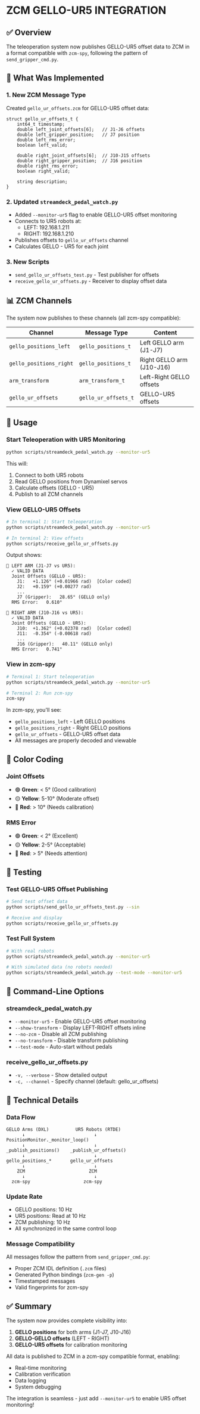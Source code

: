 # ZCM GELLO-UR5 INTEGRATION

## ✅ Overview

The teleoperation system now publishes GELLO-UR5 offset data to ZCM in a format compatible with `zcm-spy`, following the pattern of `send_gripper_cmd.py`.

## 🎯 What Was Implemented

### 1. New ZCM Message Type
Created `gello_ur_offsets.zcm` for GELLO-UR5 offset data:
```
struct gello_ur_offsets_t {
    int64_t timestamp;
    double left_joint_offsets[6];   // J1-J6 offsets
    double left_gripper_position;   // J7 position
    double left_rms_error;
    boolean left_valid;
    
    double right_joint_offsets[6];  // J10-J15 offsets
    double right_gripper_position;  // J16 position
    double right_rms_error;
    boolean right_valid;
    
    string description;
}
```

### 2. Updated `streamdeck_pedal_watch.py`
- Added `--monitor-ur5` flag to enable GELLO-UR5 offset monitoring
- Connects to UR5 robots at:
  - LEFT: 192.168.1.211
  - RIGHT: 192.168.1.210
- Publishes offsets to `gello_ur_offsets` channel
- Calculates GELLO - UR5 for each joint

### 3. New Scripts
- `send_gello_ur_offsets_test.py` - Test publisher for offsets
- `receive_gello_ur_offsets.py` - Receiver to display offset data

## 📊 ZCM Channels

The system now publishes to these channels (all zcm-spy compatible):

| Channel | Message Type | Content |
|---------|-------------|---------|
| `gello_positions_left` | `gello_positions_t` | Left GELLO arm (J1-J7) |
| `gello_positions_right` | `gello_positions_t` | Right GELLO arm (J10-J16) |
| `arm_transform` | `arm_transform_t` | Left-Right GELLO offsets |
| `gello_ur_offsets` | `gello_ur_offsets_t` | GELLO-UR5 offsets |

## 🚀 Usage

### Start Teleoperation with UR5 Monitoring
```bash
python scripts/streamdeck_pedal_watch.py --monitor-ur5
```

This will:
1. Connect to both UR5 robots
2. Read GELLO positions from Dynamixel servos
3. Calculate offsets (GELLO - UR5)
4. Publish to all ZCM channels

### View GELLO-UR5 Offsets
```bash
# In terminal 1: Start teleoperation
python scripts/streamdeck_pedal_watch.py --monitor-ur5

# In terminal 2: View offsets
python scripts/receive_gello_ur_offsets.py
```

Output shows:
```
📍 LEFT ARM (J1-J7 vs UR5):
  ✓ VALID DATA
  Joint Offsets (GELLO - UR5):
    J1:   +1.126° (+0.01966 rad)  [Color coded]
    J2:   +0.159° (+0.00277 rad)
    ...
    J7 (Gripper):   28.65° (GELLO only)
  RMS Error:   0.610°

📍 RIGHT ARM (J10-J16 vs UR5):
  ✓ VALID DATA
  Joint Offsets (GELLO - UR5):
    J10:  +1.362° (+0.02378 rad)  [Color coded]
    J11:  -0.354° (-0.00618 rad)
    ...
    J16 (Gripper):   40.11° (GELLO only)
  RMS Error:   0.741°
```

### View in zcm-spy
```bash
# Terminal 1: Start teleoperation
python scripts/streamdeck_pedal_watch.py --monitor-ur5

# Terminal 2: Run zcm-spy
zcm-spy
```

In zcm-spy, you'll see:
- `gello_positions_left` - Left GELLO positions
- `gello_positions_right` - Right GELLO positions
- `gello_ur_offsets` - GELLO-UR5 offset data
- All messages are properly decoded and viewable

## 🎨 Color Coding

### Joint Offsets
- 🟢 **Green**: < 5° (Good calibration)
- 🟡 **Yellow**: 5-10° (Moderate offset)
- 🔴 **Red**: > 10° (Needs calibration)

### RMS Error
- 🟢 **Green**: < 2° (Excellent)
- 🟡 **Yellow**: 2-5° (Acceptable)
- 🔴 **Red**: > 5° (Needs attention)

## 🧪 Testing

### Test GELLO-UR5 Offset Publishing
```bash
# Send test offset data
python scripts/send_gello_ur_offsets_test.py --sin

# Receive and display
python scripts/receive_gello_ur_offsets.py
```

### Test Full System
```bash
# With real robots
python scripts/streamdeck_pedal_watch.py --monitor-ur5

# With simulated data (no robots needed)
python scripts/streamdeck_pedal_watch.py --test-mode --monitor-ur5
```

## 📝 Command-Line Options

### streamdeck_pedal_watch.py
- `--monitor-ur5` - Enable GELLO-UR5 offset monitoring
- `--show-transform` - Display LEFT-RIGHT offsets inline
- `--no-zcm` - Disable all ZCM publishing
- `--no-transform` - Disable transform publishing
- `--test-mode` - Auto-start without pedals

### receive_gello_ur_offsets.py
- `-v, --verbose` - Show detailed output
- `-c, --channel` - Specify channel (default: gello_ur_offsets)

## 🔧 Technical Details

### Data Flow
```
GELLO Arms (DXL)          UR5 Robots (RTDE)
      ↓                          ↓
PositionMonitor._monitor_loop()
      ↓                          ↓
_publish_positions()    _publish_ur_offsets()
      ↓                          ↓
gello_positions_*       gello_ur_offsets
      ↓                          ↓
    ZCM                        ZCM
      ↓                          ↓
  zcm-spy                    zcm-spy
```

### Update Rate
- GELLO positions: 10 Hz
- UR5 positions: Read at 10 Hz
- ZCM publishing: 10 Hz
- All synchronized in the same control loop

### Message Compatibility
All messages follow the pattern from `send_gripper_cmd.py`:
- Proper ZCM IDL definition (`.zcm` files)
- Generated Python bindings (`zcm-gen -p`)
- Timestamped messages
- Valid fingerprints for zcm-spy

## ✅ Summary

The system now provides complete visibility into:
1. **GELLO positions** for both arms (J1-J7, J10-J16)
2. **GELLO-GELLO offsets** (LEFT - RIGHT)
3. **GELLO-UR5 offsets** for calibration monitoring

All data is published to ZCM in a zcm-spy compatible format, enabling:
- Real-time monitoring
- Calibration verification
- Data logging
- System debugging

The integration is seamless - just add `--monitor-ur5` to enable UR5 offset monitoring!
